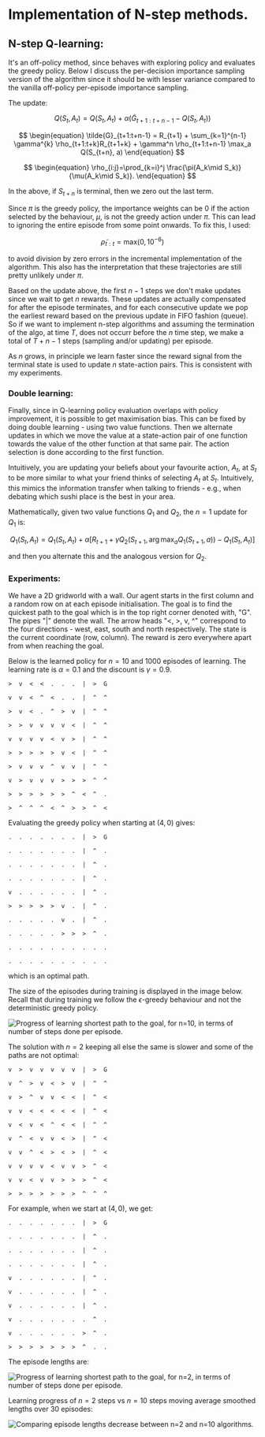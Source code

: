 # Implementation of N-step methods.

## N-step Q-learning:
It's an off-policy method, since behaves with exploring policy and evaluates the greedy policy. Below I discuss the per-decision importance sampling version of the algorithm since it should be with lesser variance compared to the vanilla off-policy per-episode importance sampling.

The update:

$$
\begin{equation}
    Q(S_t, A_t) = Q(S_t, A_t) + \alpha (\tilde{G}_{t+1:t+n-1} - Q(S_t, A_t))
\end{equation}
$$


$$
\begin{equation}
	\tilde{G}_{t+1:t+n-1} = R_{t+1} + \sum_{k=1}^{n-1} \gamma^{k} \rho_{t+1:t+k}R_{t+1+k} + \gamma^n \rho_{t+1:t+n-1} \max_a Q(S_{t+n}, a)
\end{equation}
$$


$$
\begin{equation}
	\rho_{i:j}=\prod_{k=i}^j \frac{\pi(A_k\mid S_k)}{\mu(A_k\mid S_k)}.
\end{equation}
$$


In the above, if $S_{t+n}$ is terminal, then we zero out the last term.

Since $\pi$ is the greedy policy, the importance weights can be $0$ if the action selected by the behaviour, $\mu$, is not the greedy action under $\pi$. This can lead to ignoring the entire episode from some point onwards. To fix this, I used:

$$
\begin{equation}
    \tilde{\rho}_{t:t}=\text{max}(0, 10^{-6})
\end{equation}
$$

to avoid division by zero errors in the incremental implementation of the algorithm. This also has the interpretation that these trajectories are still pretty unlikely under $\pi$.

Based on the update above, the first $n-1$ steps we don't make updates since we wait to get $n$ rewards. These updates are actually compensated for after the episode terminates, and for each consecutive update we pop the earliest reward based on the previous update in FIFO fashion (queue). So if we want to implement n-step algorithms and assuming the termination of the algo, at time $T$, does not occurr before the $n$ time step, we make a total of $T+n-1$ steps (sampling and/or updating) per episode.

As $n$ grows, in principle we learn faster since the reward signal from the terminal state is used to update $n$ state-action pairs. This is consistent with my experiments.

### Double learning:

Finally, since in Q-learning policy evaluation overlaps with policy improvement, it is possible to get maximisation bias. This can be fixed by doing double learning - using two value functions. Then we alternate updates in which we move the value at a state-action pair of one function towards the value of the other function at that same pair. The action selection is done according to the first function. 

Intuitively, you are updating your beliefs about your favourite action, $A_t$, at $S_t$ to be more similar to what your friend thinks of selecting $A_t$ at $S_t$. Intuitively, this mimics the information transfer when talking to friends - e.g., when debating which sushi place is the best in your area.

Mathematically, given two value functions $Q_1$ and $Q_2$, the $n=1$ update for $Q_1$ is:

$$
\begin{equation}
    Q_1(S_t, A_t) = Q_1(S_t, A_t) + \alpha [R_{t+1} + \gamma Q_2(S_{t+1}, \arg \max_a Q_1(S_{t+1}, a)) - Q_1(S_t, A_t)]
\end{equation}
$$

and then you alternate this and the analogous version for $Q_2$.

### Experiments:
We have a 2D gridworld with a wall. Our agent starts in the first column and a random row on at each episode initialisation. The goal is to find the quickest path to the goal which is in the top right corner denoted with, "G". The pipes "|" denote the wall. The arrow heads "<, >, v, ^" correspond to the four directions - west, east, south and north respectively. The state is the current coordinate (row, column). The reward is zero everywhere apart from when reaching the goal.

Below is the learned policy for $n=10$ and $1000$ episodes of learning. The learning rate is $\alpha=0.1$ and the discount is $\gamma=0.9$.

```
>  v  <  <  .  .  .  |  >  G  

v  v  <  ^  <  .  .  |  ^  ^  

>  v  <  .  ^  >  v  |  ^  ^  

>  >  v  v  v  v  <  |  ^  ^  

v  v  v  v  <  v  >  |  ^  ^  

>  >  >  >  >  v  <  |  ^  ^  

>  v  v  v  ^  v  v  |  ^  ^  

v  >  v  v  v  >  >  >  ^  ^  

>  >  >  >  >  >  ^  <  ^  .  

>  ^  ^  ^  <  ^  >  >  ^  <
```

Evaluating the greedy policy when starting at $(4, 0)$ gives:

```
.  .  .  .  .  .  .  |  >  G  

.  .  .  .  .  .  .  |  ^  .  

.  .  .  .  .  .  .  |  ^  .  

.  .  .  .  .  .  .  |  ^  .  

v  .  .  .  .  .  .  |  ^  .  

>  >  >  >  >  v  .  |  ^  .  

.  .  .  .  .  v  .  |  ^  .  

.  .  .  .  .  >  >  >  ^  .  

.  .  .  .  .  .  .  .  .  .  

.  .  .  .  .  .  .  .  .  .
```

which is an optimal path.

The size of the episodes during training is displayed in the image below. Recall that during training we follow the $\epsilon$-greedy behaviour and not the deterministic greedy policy.

<img alt="Progress of learning shortest path to the goal, for n=10, in terms of number of steps done per episode." src="../../assets/imgs/10_step_Qlearning_ep_lens.png"/>

The solution with $n=2$ keeping all else the same is slower and some of the paths are not optimal:

```
v  >  v  v  v  v  v  |  >  G  

v  ^  >  v  <  >  v  |  ^  ^  

v  >  ^  v  v  <  <  |  ^  <  

v  v  <  <  <  <  <  |  ^  <  

v  <  v  <  ^  <  <  |  ^  ^  

v  ^  <  v  v  <  >  |  ^  <  

v  v  ^  <  >  <  >  |  ^  <  

v  v  v  v  <  v  v  >  ^  <  

v  v  <  v  v  >  >  >  ^  <  

>  >  >  >  >  >  >  ^  ^  ^
```

For example, when we start at $(4, 0)$, we get:

```
.  .  .  .  .  .  .  |  >  G  

.  .  .  .  .  .  .  |  ^  .  

.  .  .  .  .  .  .  |  ^  .  

.  .  .  .  .  .  .  |  ^  .  

v  .  .  .  .  .  .  |  ^  .  

v  .  .  .  .  .  .  |  ^  .  

v  .  .  .  .  .  .  |  ^  .  

v  .  .  .  .  .  .  .  ^  .  

v  .  .  .  .  .  .  >  ^  .  

>  >  >  >  >  >  >  ^  .  .
```

The episode lengths are:

<img alt="Progress of learning shortest path to the goal, for n=2, in terms of number of steps done per episode." src="../../assets/imgs/2_step_Qlearning_ep_lens.png"/>


Learning progress of $n=2$ steps vs $n=10$ steps moving average smoothed lengths over 30 episodes:

<img alt="Comparing episode lengths decrease between n=2 and n=10 algorithms." src="../../assets/imgs/10_steps_vs_2_steps.png"/>

